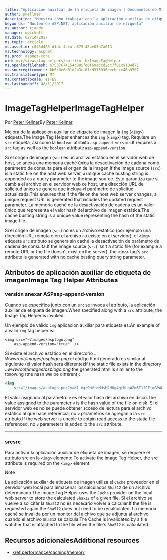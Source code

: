 ```yaml
---
title: "Aplicación auxiliar de la etiqueta de imagen | Documentos de Microsoft"
author: pkellner
description: "Muestra cómo trabajar con la aplicación auxiliar de etiqueta de imagen"
keywords: "Núcleo de ASP.NET, aplicación auxiliar de etiqueta"
ms.author: riande
manager: wpickett
ms.date: 02/14/2017
ms.topic: article
ms.assetid: c045d485-d1dc-4cea-a675-46be83b7a013
ms.technology: aspnet
ms.prod: aspnet-core
uid: mvc/views/tag-helpers/builtin-th/ImageTagHelper
ms.openlocfilehash: 67537674154d885fc6f69accd2cc7f01c9104d71
ms.sourcegitcommit: 0b6c8e6d81d2b3c161cd375036eecbace46a9707
ms.translationtype: MT
ms.contentlocale: es-ES
ms.lasthandoff: 08/11/2017
---
```

# <a name="imagetaghelper"></a><span data-ttu-id="d08b4-104">ImageTagHelper</span><span class="sxs-lookup"><span data-stu-id="d08b4-104">ImageTagHelper</span></span>

<span data-ttu-id="d08b4-105">Por [Peter Kellner](http://peterkellner.net)</span><span class="sxs-lookup"><span data-stu-id="d08b4-105">By [Peter Kellner](http://peterkellner.net)</span></span> 

<span data-ttu-id="d08b4-106">Mejora de la aplicación auxiliar de etiqueta de imagen la `img` (`<img>`) etiqueta.</span><span class="sxs-lookup"><span data-stu-id="d08b4-106">The Image Tag Helper enhances the `img` (`<img>`) tag.</span></span> <span data-ttu-id="d08b4-107">Requiere un `src` etiqueta, así como la `boolean` atributo `asp-append-version`.</span><span class="sxs-lookup"><span data-stu-id="d08b4-107">It requires a `src` tag as well as the `boolean` attribute `asp-append-version`.</span></span>

<span data-ttu-id="d08b4-108">Si el origen de imagen (`src`) es un archivo estático en el servidor web de host, se anexa una memoria caché única la desactivación de cadena como parámetro de consulta para el origen de la imagen.</span><span class="sxs-lookup"><span data-stu-id="d08b4-108">If the image source (`src`) is a static file on the host web server, a unique cache busting string is appended as a query parameter to the image source.</span></span> <span data-ttu-id="d08b4-109">Esto garantiza que si cambia el archivo en el servidor web de host, una dirección URL de solicitud único se genera que incluya el parámetro de solicitud actualizada.</span><span class="sxs-lookup"><span data-stu-id="d08b4-109">This ensures that if the file on the host web server changes, a unique request URL is generated that includes the updated request parameter.</span></span> <span data-ttu-id="d08b4-110">La memoria caché de la desactivación de cadena es un valor único que representa el valor hash del archivo de imagen estática.</span><span class="sxs-lookup"><span data-stu-id="d08b4-110">The cache busting string is a unique value representing the hash of the static image file.</span></span>

<span data-ttu-id="d08b4-111">Si el origen de imagen (`src`) no es un archivo estático (por ejemplo una dirección URL remota o en el archivo no existe en el servidor), el `<img>` etiqueta `src` atributo se genera sin caché la desactivación de parámetro de cadena de consulta.</span><span class="sxs-lookup"><span data-stu-id="d08b4-111">If the image source (`src`) isn't a static file (for example a remote URL or the file doesn't exist on the server), the `<img>` tag's `src` attribute is generated with no cache busting query string parameter.</span></span>

## <a name="image-tag-helper-attributes"></a><span data-ttu-id="d08b4-112">Atributos de aplicación auxiliar de etiqueta de imagen</span><span class="sxs-lookup"><span data-stu-id="d08b4-112">Image Tag Helper Attributes</span></span>


### <a name="asp-append-version"></a><span data-ttu-id="d08b4-113">versión anexar ASP</span><span class="sxs-lookup"><span data-stu-id="d08b4-113">asp-append-version</span></span>

<span data-ttu-id="d08b4-114">Cuando se especifica junto con un `src` se invoca el atributo, la aplicación auxiliar de etiqueta de imagen.</span><span class="sxs-lookup"><span data-stu-id="d08b4-114">When specified along with a `src` attribute, the Image Tag Helper is invoked.</span></span>

<span data-ttu-id="d08b4-115">Un ejemplo de válido `img` aplicación auxiliar para etiqueta es:</span><span class="sxs-lookup"><span data-stu-id="d08b4-115">An example of a valid `img` tag helper is:</span></span>

```cshtml
<img src="~/images/asplogo.png" 
    asp-append-version="true"  />
```

<span data-ttu-id="d08b4-116">Si existe el archivo estático en el directorio *... Wwwroot/images/asplogo.png* el código html generado es similar al siguiente (el valor hash será diferente):</span><span class="sxs-lookup"><span data-stu-id="d08b4-116">If the static file exists in the directory *..wwwroot/images/asplogo.png* the generated html is similar to the following (the hash will be different):</span></span>

```html
<img 
    src="/images/asplogo.png?v=Kl_dqr9NVtnMdsM2MUg4qthUnWZm5T1fCEimBPWDNgM"/>
```

<span data-ttu-id="d08b4-117">El valor asignado al parámetro `v` es el valor hash del archivo en disco.</span><span class="sxs-lookup"><span data-stu-id="d08b4-117">The value assigned to the parameter `v` is the hash value of the file on disk.</span></span> <span data-ttu-id="d08b4-118">Si el servidor web es no se puede obtener acceso de lectura para el archivo estático al que hace referencia, no `v` parámetros se agregan a la `src` atributo.</span><span class="sxs-lookup"><span data-stu-id="d08b4-118">If the web server is unable to obtain read access to the static file referenced,  no `v` parameters is added to the `src` attribute.</span></span>

- - -

### <a name="src"></a><span data-ttu-id="d08b4-119">src</span><span class="sxs-lookup"><span data-stu-id="d08b4-119">src</span></span>

<span data-ttu-id="d08b4-120">Para activar la aplicación auxiliar de etiqueta de imagen, se requiere el atributo src en la `<img>` elemento.</span><span class="sxs-lookup"><span data-stu-id="d08b4-120">To activate the Image Tag Helper, the src attribute is required on the `<img>` element.</span></span> 

> [!NOTE]
> <span data-ttu-id="d08b4-121">La aplicación auxiliar de etiqueta de imagen utiliza el `Cache` proveedor en el servidor web local para almacenar los calculados `Sha512` de un archivo determinado.</span><span class="sxs-lookup"><span data-stu-id="d08b4-121">The Image Tag Helper uses the `Cache` provider on the local web server to store the calculated `Sha512` of a given file.</span></span> <span data-ttu-id="d08b4-122">Si el archivo se vuelve a solicitar la `Sha512` no es necesario volver a calcular.</span><span class="sxs-lookup"><span data-stu-id="d08b4-122">If the file is requested again the `Sha512` does not need to be recalculated.</span></span> <span data-ttu-id="d08b4-123">La memoria caché se invalida por un monitor del archivo que se adjunta al archivo cuando el archivo `Sha512` se calcula.</span><span class="sxs-lookup"><span data-stu-id="d08b4-123">The Cache is invalidated by a file watcher that is attached to the file when the file's `Sha512` is calculated.</span></span>

## <a name="additional-resources"></a><span data-ttu-id="d08b4-124">Recursos adicionales</span><span class="sxs-lookup"><span data-stu-id="d08b4-124">Additional resources</span></span>

* <xref:performance/caching/memory>